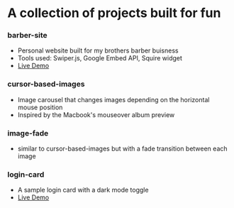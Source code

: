 # A collection of projects built for fun 

### barber-site
* Personal website built for my brothers barber buisness
* Tools used: Swiper.js, Google Embed API, Squire widget
* [Live Demo](https://chinoblends.com/)

### cursor-based-images
* Image carousel that changes images depending on the horizontal mouse position
* Inspired by the Macbook's mouseover album preview 

### image-fade
* similar to cursor-based-images but with a fade transition between each image

### login-card
* A sample login card with a dark mode toggle
* [Live Demo](https://login-card-ba8c3.web.app/)
